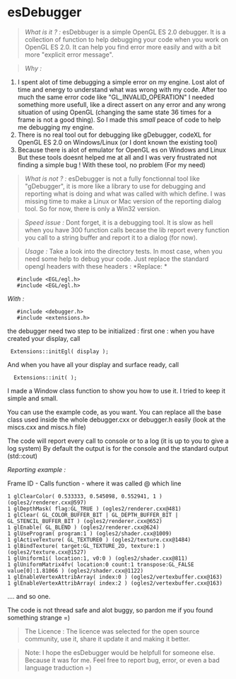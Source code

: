 # esDebugger

> *What is it ? :*
   esDebbuger is a simple OpenGL ES 2.0 debugger.
   It is a collection of function to help debugging your code
   when you work on OpenGL ES 2.0. It can help you find error more easily
   and with a bit more "explicit error message".

> *Why :*
   1) I spent alot of time debugging a simple error on my engine.
      Lost alot of time and energy to understand what was wrong with my code.
      After too much the same error code like "GL_INVALID_OPERATION" I needed
      something more usefull, like a direct assert on any error and any wrong
      situation of using OpenGL (changing the same state 36 times for a frame
      is not a good thing). So I made this *small* peace of code to help me
      debugging my engine.
   2) There is no real tool out for debugging like gDebugger, codeXL
      for OpenGL ES 2.0 on Windows/Linux (or I dont known the existing tool)
   3) Because there is alot of emulator for OpenGL es on Windows and Linux
      But these tools doesnt helped me at all and I was very frustrated
      not finding a simple bug ! With these tool, no problem (For my need)

> *What is not ? :*
   esDebugger is not a fully fonctionnal tool like "gDebugger", it is
   more like a library to use for debugging and reporting what is doing 
   and what was called with which define.
   I was missing time to make a Linux or Mac version of the reporting 
   dialog tool. So for now, there is only a Win32 version.

> *Speed issue :*
   Dont forget, it is a debugging tool.
   It is slow as hell when you have 300 function calls becase the lib
   report every function you call to a string buffer and report it
   to a dialog (for now).

> *Usage :*
   Take a look into the directory tests.
   In most case, when you need some help to debug your code.
   Just replace the standard opengl headers with these headers :
   *Replace: *
   ```
      #include <EGL/egl.h>
      #include <EGL/egl.h>
   ```
   *With :*
   ```
      #include <debugger.h>
      #include <extensions.h>
   ```
   the debugger need two step to be initialized :
   first one : when you have created your display, call
   ```
	Extensions::initEgl( display );
   ```
   And when you have all your display and surface ready, call
   ```
     Extensions::init( );
   ```
   
   I made a Window class function to show you how to use it.
   I tried to keep it simple and small.
   
   You can use the example code, as you want.
   You can replace all the base class used inside the whole debugger.cxx
   or debugger.h easily (look at the miscs.cxx and miscs.h file)
   
   The code will report every call to console or to a log (it is up to you 
   to give a log system) By default the output is for the console
   and the standard output (std::cout)
   
   *Reporting example :*
   
   Frame ID - Calls function - where it was called @ which line
   
   ```
   1 glClearColor( 0.533333, 0.545098, 0.552941, 1 ) (ogles2/renderer.cxx@597)
   1 glDepthMask( flag:GL_TRUE ) (ogles2/renderer.cxx@481)
   1 glClear( GL_COLOR_BUFFER_BIT | GL_DEPTH_BUFFER_BIT | GL_STENCIL_BUFFER_BIT ) (ogles2/renderer.cxx@652)
   1 glEnable( GL_BLEND ) (ogles2/renderer.cxx@624)
   1 glUseProgram( program:1 ) (ogles2/shader.cxx@1009)
   1 glActiveTexture( GL_TEXTURE0 ) (ogles2/texture.cxx@1484)
   1 glBindTexture( target:GL_TEXTURE_2D, texture:1 ) (ogles2/texture.cxx@1527)
   1 glUniform1i( location:1, v0:0 ) (ogles2/shader.cxx@811)
   1 glUniformMatrix4fv( location:0 count:1 transpose:GL_FALSE value[0]:1.81066 ) (ogles2/shader.cxx@1122)
   1 glEnableVertexAttribArray( index:0 ) (ogles2/vertexbuffer.cxx@163)
   1 glEnableVertexAttribArray( index:2 ) (ogles2/vertexbuffer.cxx@163)
   ```
   .... and so one.
   
   
   The code is not thread safe and alot buggy, so pardon me if you found
   something strange =)
   
> The Licence :
   The licence was selected for the open source community, use it, share it
   update it and making it better.
   
> Note:
   I hope the esDebugger would be helpfull for someone else. Because it was for me.
   Feel free to report bug, error, or even a bad language traduction =)
   
